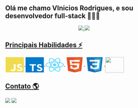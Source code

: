 <h2> Olá me chamo VInicios Rodrigues, e sou desenvolvedor full-stack 👨🏿‍💻 </h2> 
<div align="center">
  <a href="https://github.com/Vinicios-Rodrigues">
  <img height="180em" src="https://github-readme-stats.vercel.app/api?username=Vinicios-Rodrigues&show_icons=true&theme=dark&include_all_commits=true&count_private=true"/>
  <img height="180em" src="https://github-readme-stats.vercel.app/api/top-langs/?username=Vinicios-Rodrigues&layout=compact&langs_count=7&theme=dark"/>
</div>

<h2> Principais Habilidades ⚡ </h2
<div> 
 <img align="center" alt="Js" height="50" width="60" src="https://raw.githubusercontent.com/devicons/devicon/master/icons/javascript/javascript-plain.svg">
  <img align="center" alt="Ts" height="50" width="60" src="https://raw.githubusercontent.com/devicons/devicon/master/icons/typescript/typescript-plain.svg">
  <img align="center" alt="React" height="50" width="60" src="https://raw.githubusercontent.com/devicons/devicon/master/icons/react/react-original.svg">
  <img align="center" alt="HTML" height="50" width="60" src="https://raw.githubusercontent.com/devicons/devicon/master/icons/html5/html5-original.svg">
  <img align="center" alt="CSS" height="50" width="60" src="https://raw.githubusercontent.com/devicons/devicon/master/icons/css3/css3-original.svg">
  <img align="center" height="50" width="60" src="https://cdn.jsdelivr.net/gh/devicons/devicon/icons/sass/sass-original.svg" />
</div>

<h2> Contato 🌎</h2>
 
<div> 
  <a href = "mailto:viniciospereirarodrigues@gmail.com"><img src="https://img.shields.io/badge/-Gmail-%23333?style=for-the-badge&logo=gmail&logoColor=white" target="_blank"></a>
  <a href="https://www.linkedin.com/in/viniciosrodrigues2002" target="_blank"><img src="https://img.shields.io/badge/-LinkedIn-%230077B5?style=for-the-badge&logo=linkedin&logoColor=white" target="_blank"></a> 
</div>
